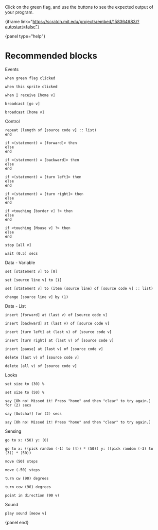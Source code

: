 Click on the green flag, and use the buttons to see the expected output of your program.

{iframe link="https://scratch.mit.edu/projects/embed/158364683/?autostart=false"}

{panel type="help"}

# Recommended blocks

Events
```scratch:split:random
when green flag clicked

when this sprite clicked

when I receive [home v]

broadcast [go v]

broadcast [home v]
```

Control
```scratch:split:random
repeat (length of [source code v] :: list)
end

if <(statement) = [forward]> then
else
end

if <(statement) = [backward]> then
else
end

if <(statement) = [turn left]> then
else
end

if <(statement) = [turn right]> then
else
end

if <touching [border v] ?> then
else
end

if <touching [Mouse v] ?> then
else
end

stop [all v]

wait (0.5) secs
```

Data - Variable
```scratch:split:random
set [statement v] to [0]

set [source line v] to [1]

set [statement v] to (item (source line) of [source code v] :: list)

change [source line v] by (1)
```

Data - List
```scratch:split:random
insert [forward] at (last v) of [source code v]

insert [backward] at (last v) of [source code v]

insert [turn left] at (last v) of [source code v]

insert [turn right] at (last v) of [source code v]

insert [pause] at (last v) of [source code v]

delete (last v) of [source code v]

delete (all v) of [source code v]
```

Looks
```scratch:split:random
set size to (30) %

set size to (50) %

say [Oh no! Missed it! Press "home" and then "clear" to try again.] for (2) secs

say [Gotcha!] for (2) secs

say [Oh no! Missed it! Press "home" and then "clear" to try again.]
```

Sensing
```scratch:split:random
go to x: (50) y: (0)

go to x: ((pick random (-1) to (4)) * (50)) y: ((pick random (-3) to (3)) * (50))

move (50) steps

move (-50) steps

turn cw (90) degrees

turn ccw (90) degrees

point in direction (90 v)

```

Sound
```scratch:split:random
play sound [meow v]
```

{panel end}
